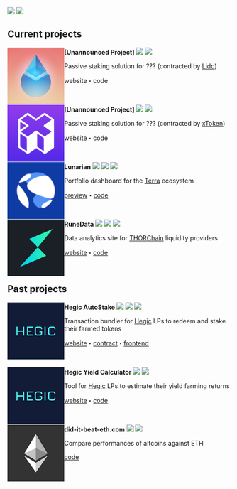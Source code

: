 [![](https://img.shields.io/twitter/follow/_0x_larry?label=follow%20on%20twitter&style=for-the-badge&logo=twitter)](https://twitter.com/_0x_larry)
[![](https://img.shields.io/github/followers/0xlarry?label=follow%20on%20GitHub&style=for-the-badge&logo=github)](https://github.com/0xlarry)

## Current projects

<img align="left" width="128" height="128" src="images/lido.png"> **\[Unannounced Project\]** 
<img src="https://img.shields.io/badge/solidity%20-%23363636.svg"/>
<img src="https://img.shields.io/badge/typescript%20-%23007ACC.svg"/>

Passive staking solution for ??? (contracted by [Lido](https://lido.fi/))

website・code

<br>

<img align="left" width="128" height="128" src="images/xtoken.png"> **\[Unannounced Project\]**
<img src="https://img.shields.io/badge/solidity%20-%23363636.svg"/>
<img src="https://img.shields.io/badge/typescript%20-%23007ACC.svg"/>

Passive staking solution for ??? (contracted by [xToken](https://xtoken.market/))

website・code

<br>

<img align="left" width="128" height="128" src="images/terra.png"> **Lunarian**
<img src="https://img.shields.io/badge/vuejs%20-%2335495e.svg"/>
<img src="https://img.shields.io/badge/bootstrap%20-%23563D7C.svg"/>
<img src="https://img.shields.io/badge/typescript%20-%23007ACC.svg"/>

Portfolio dashboard for the [Terra](https://terra.money/) ecosystem

[preview](https://lunarian.herokuapp.com/)・[code](https://github.com/0xlarry/lunarian)

<br>

<img align="left" width="128" height="128" src="images/thorchain.png"> **RuneData**
<img src="https://img.shields.io/badge/vuejs%20-%2335495e.svg"/>
<img src="https://img.shields.io/badge/bootstrap%20-%23563D7C.svg"/>
<img src="https://img.shields.io/badge/typescript%20-%23007ACC.svg"/>

Data analytics site for [THORChain](https://thorchain.org/) liquidity providers

[website](https://runedata.info/)・[code](https://github.com/0xlarry/runedata)

<br>

## Past projects

<img align="left" width="128" height="128" src="images/hegic.png"> **Hegic AutoStake**
<img src="https://img.shields.io/badge/solidity%20-%23363636.svg"/>
<img src="https://img.shields.io/badge/bootstrap%20-%23563D7C.svg"/>
<img src="https://img.shields.io/badge/javascript%20-%23F7DF1E.svg"/>

Transaction bundler for [Hegic](https://www.hegic.co/) LPs to redeem and stake their farmed tokens

[website](https://hegic.autostake.co/)・[contract](https://github.com/0xlarry/hegic-autostake)・[frontend](https://github.com/0xlarry/hegic-autostake-frontend)

<br>

<img align="left" width="128" height="128" src="images/hegic.png"> **Hegic Yield Calculator**
<img src="https://img.shields.io/badge/bootstrap%20-%23563D7C.svg"/>
<img src="https://img.shields.io/badge/javascript%20-%23F7DF1E.svg"/>

Tool for [Hegic](https://www.hegic.co/) LPs to estimate their yield farming returns

[website](https://0xlarry.github.io/hegic-yield-estimator/)・[code](https://github.com/0xlarry/hegic-yield-estimator)

<br>

<img align="left" width="128" height="128" src="images/ethereum.png"> **did-it-beat-eth.com** 
<img src="https://img.shields.io/badge/bootstrap%20-%23563D7C.svg"/>
<img src="https://img.shields.io/badge/javascript%20-%23F7DF1E.svg"/>

Compare performances of altcoins against ETH

[code](https://github.com/0xlarry/did-it-beat-eth)
